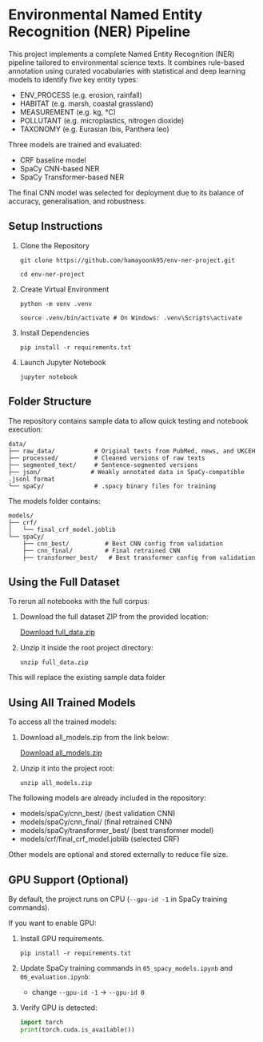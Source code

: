 # Environmental Named Entity Recognition (NER) Pipeline

This project implements a complete Named Entity Recognition (NER) pipeline tailored to environmental science texts. It combines rule-based annotation using curated vocabularies with statistical and deep learning models to identify five key entity types:

-   ENV_PROCESS (e.g. erosion, rainfall)
-   HABITAT (e.g. marsh, coastal grassland)
-   MEASUREMENT (e.g. kg, °C)
-   POLLUTANT (e.g. microplastics, nitrogen dioxide)
-   TAXONOMY (e.g. Eurasian Ibis, Panthera leo)

Three models are trained and evaluated:

-   CRF baseline model
-   SpaCy CNN-based NER
-   SpaCy Transformer-based NER

The final CNN model was selected for deployment due to its balance of accuracy, generalisation, and robustness.

## Setup Instructions

1. Clone the Repository

    `git clone https://github.com/hamayoonk95/env-ner-project.git`

    `cd env-ner-project`

2. Create Virtual Environment

    `python -m venv .venv`

    `source .venv/bin/activate # On Windows: .venv\Scripts\activate`

3. Install Dependencies

    `pip install -r requirements.txt`

4. Launch Jupyter Notebook

    `jupyter notebook`

## Folder Structure

The repository contains sample data to allow quick testing and notebook execution:

```
data/
├── raw_data/           # Original texts from PubMed, news, and UKCEH
├── processed/          # Cleaned versions of raw texts
├── segmented_text/     # Sentence-segmented versions
├── json/              # Weakly annotated data in SpaCy-compatible .jsonl format
└── spaCy/              # .spacy binary files for training
```

The models folder contains:

```
models/
├── crf/
│   └── final_crf_model.joblib
└── spaCy/
    ├── cnn_best/          # Best CNN config from validation
    ├── cnn_final/         # Final retrained CNN
    ├── transformer_best/   # Best transformer config from validation
```

## Using the Full Dataset

To rerun all notebooks with the full corpus:

1. Download the full dataset ZIP from the provided location:

    [Download full_data.zip](https://goldsmithscollege-my.sharepoint.com/:u:/g/personal/hkhan010_campus_goldsmiths_ac_uk/EbDkzHNVrexNlIzsn6UqwMABjeyRBewKBTaJn0_VywaIsg?e=4eg4Q3)

2. Unzip it inside the root project directory:

    `unzip full_data.zip`

This will replace the existing sample data folder

## Using All Trained Models

To access all the trained models:

1. Download all_models.zip from the link below:

    [Download all_models.zip](https://goldsmithscollege-my.sharepoint.com/:u:/g/personal/hkhan010_campus_goldsmiths_ac_uk/ESu0pIZondZJi_cMZZnKBdMBCdsbSK6qkfp2DZXtKSu7Jg?e=e7rVfQ)

2. Unzip it into the project root:

    `unzip all_models.zip`

The following models are already included in the repository:

-   models/spaCy/cnn_best/ (best validation CNN)
-   models/spaCy/cnn_final/ (final retrained CNN)
-   models/spaCy/transformer_best/ (best transformer model)
-   models/crf/final_crf_model.joblib (selected CRF)

Other models are optional and stored externally to reduce file size.

## GPU Support (Optional)

By default, the project runs on CPU (`--gpu-id -1` in SpaCy training commands).  

If you want to enable GPU:

1. Install GPU requirements.

    `pip install -r requirements.txt`

2. Update SpaCy training commands in `05_spacy_models.ipynb` and `06_evaluation.ipynb`:
    - change `--gpu-id -1` → `--gpu-id 0`

3. Verify GPU is detected:

    ```python
    import torch
    print(torch.cuda.is_available())
    ```